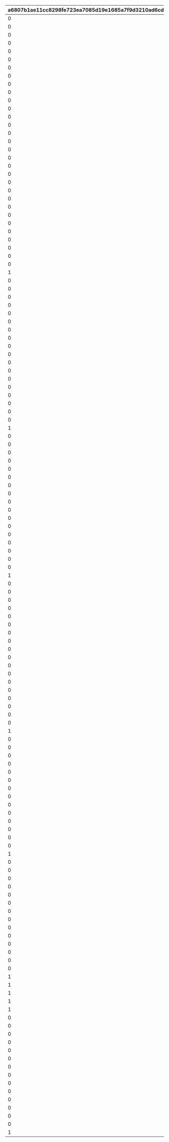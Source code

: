 |a6807b1ae11cc8298fe723ea7085d19e1685a7f9d3210ad6cd649dd84516d946|b9cb39800262bfef065e1e1a452d4a7251551f2116c2e6236461492bcaf9b635|4da93cdb00b7f57522f1ed13d6c02444438558bf6f4cbe87fa699b1f739f402a|3a84a8b8b1f3a3b20471cba7453be9ac098d5282f8cea89b0785450a9332a1f3|1826136564efb804d60a77cb5c764d5aa29f05639180f49a30971b61ed2d3664|3cf68306988abc0a161aec28d65f7bc49bedd18ed12bc9902846ee03bdbefc74|8329b6d26157d01a5c1bcae18c436add55f13c7e6a1b2f90d5e64e273d7b67a2|
| --- | --- | --- | --- | --- | --- | --- |
|0|1|400|0|70000|2018/12/24 5:00:00|2018/12/25 4:59:59|
|0|2|401|0|70000|2018/12/25 5:00:00|2018/12/26 4:59:59|
|0|3|410|1|70001|0|0|
|0|4|411|2|70001|0|0|
|0|5|412|3|70001|0|0|
|0|6|400|0|70002|2019/12/24 5:00:00|2019/12/25 4:59:59|
|0|7|401|0|70002|2019/12/25 5:00:00|2019/12/26 4:59:59|
|0|8|413|1|70003|0|0|
|0|9|414|2|70003|0|0|
|0|10|415|3|70003|0|0|
|0|21|400|0|70004|2020/12/24 5:00:00|2020/12/25 4:59:59|
|0|22|401|0|70004|2020/12/25 5:00:00|2020/12/26 4:59:59|
|0|23|416|1|70005|0|0|
|0|24|417|2|70005|0|0|
|0|25|418|3|70005|0|0|
|0|26|9002001|3|80004|2021/01/30 5:00:00|2021/01/31 4:59:59|
|0|27|9002002|3|80004|2021/01/31 5:00:00|2021/02/01 4:59:59|
|0|28|9002003|3|80004|2021/02/01 5:00:00|2021/02/02 4:59:59|
|0|29|9002004|3|80004|2021/02/02 5:00:00|2021/02/03 4:59:59|
|0|30|9002005|3|80004|2021/02/03 5:00:00|2021/02/04 4:59:59|
|0|31|9002006|3|80004|2021/02/04 5:00:00|2021/02/05 4:59:59|
|0|32|9002007|3|80004|2021/02/05 5:00:00|2021/02/06 4:59:59|
|0|33|9002008|3|80004|2021/02/06 5:00:00|2021/02/07 4:59:59|
|0|34|9002009|3|80004|2021/02/07 5:00:00|2021/02/08 4:59:59|
|0|35|9002010|3|80004|2021/02/08 5:00:00|2021/02/09 4:59:59|
|0|36|9002011|3|80004|2021/02/09 5:00:00|2021/02/10 4:59:59|
|0|37|9002012|3|80004|2021/02/10 5:00:00|2021/02/11 4:59:59|
|0|38|9002013|3|80004|2021/02/11 5:00:00|2021/02/12 4:59:59|
|0|39|9002014|3|80004|2021/02/12 5:00:00|2021/02/13 4:59:59|
|0|40|9002015|3|80004|2021/02/13 5:00:00|2021/02/14 4:59:59|
|0|41|9002016|3|80004|2021/02/14 5:00:00|2021/02/15 4:59:59|
|1|42|9002017|3|80004|2021/02/15 5:00:00|2021/02/16 4:59:59|
|0|43|400|0|70006|2021/12/24 5:00:00|2021/12/25 4:59:59|
|0|44|401|0|70006|2021/12/25 5:00:00|2021/12/26 4:59:59|
|0|45|9004001|3|80006|2022/01/30 5:00:00|2022/01/31 4:59:59|
|0|46|9004002|3|80006|2022/01/31 5:00:00|2022/02/01 4:59:59|
|0|47|9004003|3|80006|2022/02/01 5:00:00|2022/02/02 4:59:59|
|0|48|9004004|3|80006|2022/02/02 5:00:00|2022/02/03 4:59:59|
|0|49|9004005|3|80006|2022/02/03 5:00:00|2022/02/04 4:59:59|
|0|50|9004006|3|80006|2022/02/04 5:00:00|2022/02/05 4:59:59|
|0|51|9004007|3|80006|2022/02/05 5:00:00|2022/02/06 4:59:59|
|0|52|9004008|3|80006|2022/02/06 5:00:00|2022/02/07 4:59:59|
|0|53|9004009|3|80006|2022/02/07 5:00:00|2022/02/08 4:59:59|
|0|54|9004010|3|80006|2022/02/08 5:00:00|2022/02/09 4:59:59|
|0|55|9004011|3|80006|2022/02/09 5:00:00|2022/02/10 4:59:59|
|0|56|9004012|3|80006|2022/02/10 5:00:00|2022/02/11 4:59:59|
|0|57|9004013|3|80006|2022/02/11 5:00:00|2022/02/12 4:59:59|
|0|58|9004014|3|80006|2022/02/12 5:00:00|2022/02/13 4:59:59|
|0|59|9004015|3|80006|2022/02/13 5:00:00|2022/02/14 4:59:59|
|0|60|9004016|3|80006|2022/02/14 5:00:00|2022/02/15 4:59:59|
|1|61|9004017|3|80006|2022/02/15 5:00:00|2022/02/16 4:59:59|
|0|62|436|1|70007|0|0|
|0|63|437|2|70007|0|0|
|0|64|438|3|70007|0|0|
|0|65|9005001|3|80007|2022/08/01 5:00:00|2022/08/02 4:59:59|
|0|66|9005002|3|80007|2022/08/02 5:00:00|2022/08/03 4:59:59|
|0|67|9005003|3|80007|2022/08/03 5:00:00|2022/08/04 4:59:59|
|0|68|9005004|3|80007|2022/08/04 5:00:00|2022/08/05 4:59:59|
|0|69|9005005|3|80007|2022/08/05 5:00:00|2022/08/06 4:59:59|
|0|70|9005006|3|80007|2022/08/06 5:00:00|2022/08/07 4:59:59|
|0|71|9005007|3|80007|2022/08/07 5:00:00|2022/08/08 4:59:59|
|0|72|9005008|3|80007|2022/08/08 5:00:00|2022/08/09 4:59:59|
|0|73|9005009|3|80007|2022/08/09 5:00:00|2022/08/10 4:59:59|
|0|74|9005010|3|80007|2022/08/10 5:00:00|2022/08/11 4:59:59|
|0|75|9005011|3|80007|2022/08/11 5:00:00|2022/08/12 4:59:59|
|0|76|9005012|3|80007|2022/08/12 5:00:00|2022/08/13 4:59:59|
|0|77|9005013|3|80007|2022/08/13 5:00:00|2022/08/14 4:59:59|
|0|78|9005014|3|80007|2022/08/14 5:00:00|2022/08/15 4:59:59|
|1|79|9005015|3|80007|2022/08/15 5:00:00|2022/08/16 4:59:59|
|0|80|400|0|70008|2022/12/24 5:00:00|2022/12/25 4:59:59|
|0|81|401|0|70008|2022/12/25 5:00:00|2022/12/26 4:59:59|
|0|82|439|1|70009|0|0|
|0|83|9006001|3|80008|2023/01/31 5:00:00|2023/02/01 4:59:59|
|0|84|9006002|3|80008|2023/02/01 5:00:00|2023/02/02 4:59:59|
|0|85|9006003|3|80008|2023/02/02 5:00:00|2023/02/03 4:59:59|
|0|86|9006004|3|80008|2023/02/03 5:00:00|2023/02/04 4:59:59|
|0|87|9006005|3|80008|2023/02/04 5:00:00|2023/02/05 4:59:59|
|0|88|9006006|3|80008|2023/02/05 5:00:00|2023/02/06 4:59:59|
|0|89|9006007|3|80008|2023/02/06 5:00:00|2023/02/07 4:59:59|
|0|90|9006008|3|80008|2023/02/07 5:00:00|2023/02/08 4:59:59|
|0|91|9006009|3|80008|2023/02/08 5:00:00|2023/02/09 4:59:59|
|0|92|9006010|3|80008|2023/02/09 5:00:00|2023/02/10 4:59:59|
|0|93|9006011|3|80008|2023/02/10 5:00:00|2023/02/11 4:59:59|
|0|94|9006012|3|80008|2023/02/11 5:00:00|2023/02/12 4:59:59|
|0|95|9006013|3|80008|2023/02/12 5:00:00|2023/02/13 4:59:59|
|0|96|9006014|3|80008|2023/02/13 5:00:00|2023/02/14 4:59:59|
|0|97|9006015|3|80008|2023/02/14 5:00:00|2023/02/15 4:59:59|
|1|98|9006016|3|80008|2023/02/15 5:00:00|2023/02/16 4:59:59|
|0|99|9007001|3|80009|2023/08/01 5:00:00|2023/08/02 4:59:59|
|0|100|9007002|3|80009|2023/08/02 5:00:00|2023/08/03 4:59:59|
|0|101|9007003|3|80009|2023/08/03 5:00:00|2023/08/04 4:59:59|
|0|102|9007004|3|80009|2023/08/04 5:00:00|2023/08/05 4:59:59|
|0|103|9007005|3|80009|2023/08/05 5:00:00|2023/08/06 4:59:59|
|0|104|9007006|3|80009|2023/08/06 5:00:00|2023/08/07 4:59:59|
|0|105|9007007|3|80009|2023/08/07 5:00:00|2023/08/08 4:59:59|
|0|106|9007008|3|80009|2023/08/08 5:00:00|2023/08/09 4:59:59|
|0|107|9007009|3|80009|2023/08/09 5:00:00|2023/08/10 4:59:59|
|0|108|9007010|3|80009|2023/08/10 5:00:00|2023/08/11 4:59:59|
|0|109|9007011|3|80009|2023/08/11 5:00:00|2023/08/12 4:59:59|
|0|110|9007012|3|80009|2023/08/12 5:00:00|2023/08/13 4:59:59|
|0|111|9007013|3|80009|2023/08/13 5:00:00|2023/08/14 4:59:59|
|0|112|9007014|3|80009|2023/08/14 5:00:00|2023/08/15 4:59:59|
|1|113|9007015|3|80009|2023/08/15 5:00:00|2023/08/16 4:59:59|
|0|114|400|0|70010|2023/12/24 5:00:00|2023/12/25 4:59:59|
|0|115|401|0|70012|2023/12/25 5:00:00|2023/12/26 4:59:59|
|0|116|440|1|70011|0|0|
|0|117|9008001|3|80010|2024/01/31 5:00:00|2024/02/01 4:59:59|
|0|118|9008002|3|80010|2024/02/01 5:00:00|2024/02/02 4:59:59|
|0|119|9008003|3|80010|2024/02/02 5:00:00|2024/02/03 4:59:59|
|0|120|9008004|3|80010|2024/02/03 5:00:00|2024/02/04 4:59:59|
|0|121|9008005|3|80010|2024/02/04 5:00:00|2024/02/05 4:59:59|
|0|122|9008006|3|80010|2024/02/05 5:00:00|2024/02/06 4:59:59|
|0|123|9008007|3|80010|2024/02/06 5:00:00|2024/02/07 4:59:59|
|0|124|9008008|3|80010|2024/02/07 5:00:00|2024/02/08 4:59:59|
|0|125|9008009|3|80010|2024/02/08 5:00:00|2024/02/09 4:59:59|
|0|126|9008010|3|80010|2024/02/09 5:00:00|2024/02/10 4:59:59|
|0|127|9008011|3|80010|2024/02/10 5:00:00|2024/02/11 4:59:59|
|1|128|9008012|3|80010|2024/02/11 5:00:00|2024/02/12 4:59:59|
|1|129|9008013|3|80010|2024/02/12 5:00:00|2024/02/13 4:59:59|
|1|130|9008014|3|80010|2024/02/13 5:00:00|2024/02/14 4:59:59|
|1|131|9008015|3|80010|2024/02/14 5:00:00|2024/02/15 4:59:59|
|1|132|9008016|3|80010|2024/02/15 5:00:00|2024/02/16 4:59:59|
|0|133|9009001|3|80011|2024/08/01 5:00:00|2024/08/02 4:59:59|
|0|134|9009002|3|80011|2024/08/02 5:00:00|2024/08/03 4:59:59|
|0|135|9009003|3|80011|2024/08/03 5:00:00|2024/08/04 4:59:59|
|0|136|9009004|3|80011|2024/08/04 5:00:00|2024/08/05 4:59:59|
|0|137|9009005|3|80011|2024/08/05 5:00:00|2024/08/06 4:59:59|
|0|138|9009006|3|80011|2024/08/06 5:00:00|2024/08/07 4:59:59|
|0|139|9009007|3|80011|2024/08/07 5:00:00|2024/08/08 4:59:59|
|0|140|9009008|3|80011|2024/08/08 5:00:00|2024/08/09 4:59:59|
|0|141|9009009|3|80011|2024/08/09 5:00:00|2024/08/10 4:59:59|
|0|142|9009010|3|80011|2024/08/10 5:00:00|2024/08/11 4:59:59|
|0|143|9009011|3|80011|2024/08/11 5:00:00|2024/08/12 4:59:59|
|0|144|9009012|3|80011|2024/08/12 5:00:00|2024/08/13 4:59:59|
|0|145|9009013|3|80011|2024/08/13 5:00:00|2024/08/14 4:59:59|
|0|146|9009014|3|80011|2024/08/14 5:00:00|2024/08/15 4:59:59|
|1|147|9009015|3|80011|2024/08/15 5:00:00|2024/08/16 4:59:59|